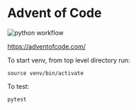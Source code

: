 # Advent of Code

<!-- https://github.com/orgs/community/discussions/26812 -->
![python workflow](.github/workflows/python-app.yml)

https://adventofcode.com/

To start venv, from top level directory run:
```
source venv/bin/activate
```

To test:
```
pytest
```